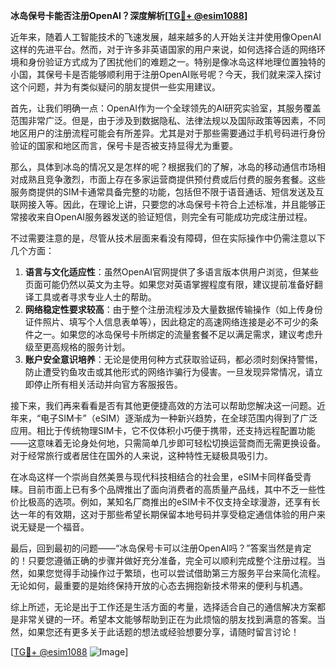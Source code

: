 **冰岛保号卡能否注册OpenAI？深度解析[[TG💪+ @esim1088](https://t.me/s/esim1088)]**

近年来，随着人工智能技术的飞速发展，越来越多的人开始关注并使用像OpenAI这样的先进平台。然而，对于许多非英语国家的用户来说，如何选择合适的网络环境和身份验证方式成为了困扰他们的难题之一。特别是像冰岛这样地理位置独特的小国，其保号卡是否能够顺利用于注册OpenAI账号呢？今天，我们就来深入探讨这个问题，并为有类似疑问的朋友提供一些实用建议。

首先，让我们明确一点：OpenAI作为一个全球领先的AI研究实验室，其服务覆盖范围非常广泛。但是，由于涉及到数据隐私、法律法规以及国际政策等因素，不同地区用户的注册流程可能会有所差异。尤其是对于那些需要通过手机号码进行身份验证的国家和地区而言，保号卡是否被支持显得尤为重要。

那么，具体到冰岛的情况又是怎样的呢？根据我们的了解，冰岛的移动通信市场相对成熟且竞争激烈，市面上存在多家运营商提供预付费或后付费的服务套餐。这些服务商提供的SIM卡通常具备完整的功能，包括但不限于语音通话、短信发送及互联网接入等。因此，在理论上讲，只要您的冰岛保号卡符合上述标准，并且能够正常接收来自OpenAI服务器发送的验证短信，则完全有可能成功完成注册过程。

不过需要注意的是，尽管从技术层面来看没有障碍，但在实际操作中仍需注意以下几个方面：

1. **语言与文化适应性**：虽然OpenAI官网提供了多语言版本供用户浏览，但某些页面可能仍然以英文为主导。如果您对英语掌握程度有限，建议提前准备好翻译工具或者寻求专业人士的帮助。
2. **网络稳定性要求较高**：由于整个注册流程涉及大量数据传输操作（如上传身份证件照片、填写个人信息表单等），因此稳定的高速网络连接是必不可少的条件之一。如果您的冰岛保号卡所绑定的流量套餐不足以满足需求，建议考虑升级至更高规格的服务计划。
3. **账户安全意识培养**：无论是使用何种方式获取验证码，都必须时刻保持警惕，防止遭受钓鱼攻击或其他形式的网络诈骗行为侵害。一旦发现异常情况，请立即停止所有相关活动并向官方客服报告。

接下来，我们再来看看是否有其他更便捷高效的方法可以帮助您解决这一问题。近年来，“电子SIM卡”（eSIM）逐渐成为一种新兴趋势，在全球范围内得到了广泛应用。相比于传统物理SIM卡，它不仅体积小巧便于携带，还支持远程配置功能——这意味着无论身处何地，只需简单几步即可轻松切换运营商而无需更换设备。对于经常旅行或者居住在国外的人来说，这种特性无疑极具吸引力。

在冰岛这样一个崇尚自然美景与现代科技相结合的社会里，eSIM卡同样备受青睐。目前市面上已有多个品牌推出了面向消费者的高质量产品线，其中不乏一些性价比极高的选项。例如，某知名厂商推出的eSIM卡不仅支持全球漫游，还享有长达一年的有效期，这对于那些希望长期保留本地号码并享受稳定通信体验的用户来说无疑是一个福音。

最后，回到最初的问题——“冰岛保号卡可以注册OpenAI吗？”答案当然是肯定的！只要您遵循正确的步骤并做好充分准备，完全可以顺利完成整个注册过程。当然，如果您觉得手动操作过于繁琐，也可以尝试借助第三方服务平台来简化流程。无论如何，最重要的是始终保持开放的心态去拥抱新技术带来的便利与机遇。

综上所述，无论是出于工作还是生活方面的考量，选择适合自己的通信解决方案都是非常关键的一环。希望本文能够帮助到正在为此烦恼的朋友找到满意的答案。当然，如果您还有更多关于此话题的想法或经验想要分享，请随时留言讨论！

[[TG💪+ @esim1088](https://t.me/s/esim1088) ![Image](https://i.postimg.cc/4NQfJmqS/Snipaste-2025-05-13-00-14-12.png)]
